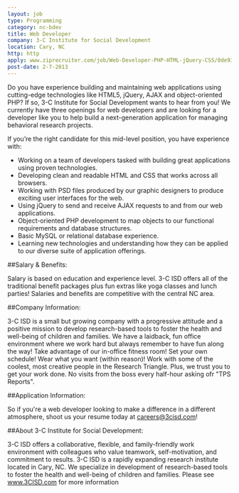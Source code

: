 ```yaml
---
layout: job
type: Programming
category: nc-bdev
title: Web Developer
company: 3-C Institute for Social Development
location: Cary, NC
http: http
apply: www.ziprecruiter.com/job/Web-Developer-PHP-HTML-jQuery-CSS/0de936b3/?source=WorkCreative.net
post-date: 2-7-2013
---
```


Do you have experience building and maintaining web applications using cutting-edge technologies like HTML5, jQuery, AJAX and object-oriented PHP? If so, 3-C Institute for Social Development wants to hear from you! We currently have three openings for web developers and are looking for a developer like you to help build a next-generation application for managing behavioral research projects.

If you’re the right candidate for this mid-level position, you have experience with:

* Working on a team of developers tasked with building great applications using proven technologies.
* Developing clean and readable HTML and CSS that works across all browsers.
* Working with PSD files produced by our graphic designers to produce exciting user interfaces for the web.
* Using jQuery to send and receive AJAX requests to and from our web applications.
* Object-oriented PHP development to map objects to our functional requirements and database structures.
* Basic MySQL or relational database experience.
* Learning new technologies and understanding how they can be applied to our diverse suite of application offerings.

##Salary & Benefits:

Salary is based on education and experience level.  3-C ISD offers all of the traditional benefit packages plus fun extras like yoga classes and lunch parties!  Salaries and benefits are competitive with the central NC area.


##Company Information: 

3-C ISD is a small but growing company with a progressive attitude and a positive mission to develop research-based tools to foster the health and well-being of children and families. We have a laidback, fun office environment where we work hard but always remember to have fun along the way! Take advantage of our in-office fitness room! Set your own schedule! Wear what you want (within reason)! Work with some of the coolest, most creative people in the Research Triangle. Plus, we trust you to get your work done. No visits from the boss every half-hour asking ofr "TPS Reports".


##Application Information: 

So if you're a web developer looking to make a difference in a different atmosphere, shoot us your resume today at careers@3cisd.com!

##About 3-C Institute for Social Development:

3-C ISD offers a collaborative, flexible, and family-friendly work environment with colleagues who value teamwork, self-motivation, and commitment to results. 3-C ISD is a rapidly expanding research institute located in Cary, NC. We specialize in development of research-based tools to foster the health and well-being of children and families. Please see www.3CISD.com for more information